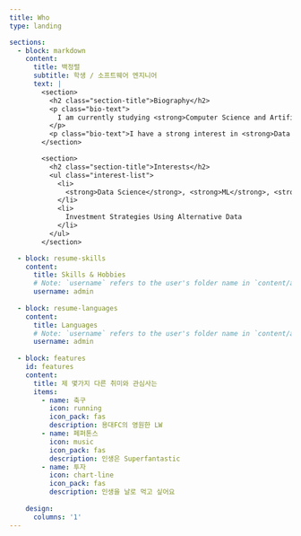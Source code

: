 ```yaml
---
title: Who
type: landing

sections:
  - block: markdown
    content:
      title: 백정렬
      subtitle: 학생 / 소프트웨어 엔지니어
      text: |
        <section>
          <h2 class="section-title">Biography</h2>
          <p class="bio-text">
            I am currently studying <strong>Computer Science and Artificial Intelligence</strong> at <strong>Jeonbuk National University</strong> and working at <strong>DPRE Co., Ltd.</strong>.
          </p>
          <p class="bio-text">I have a strong interest in <strong>Data Science</strong>, <strong>Machine Learning</strong>, and <strong>Artificial Intelligence</strong>, as well as investment strategies using alternative data.</p>
        </section>

        <section>
          <h2 class="section-title">Interests</h2>
          <ul class="interest-list">
            <li>
              <strong>Data Science</strong>, <strong>ML</strong>, <strong>AI</strong>
            </li>
            <li>
              Investment Strategies Using Alternative Data
            </li>
          </ul>
        </section>

  - block: resume-skills
    content:
      title: Skills & Hobbies
      # Note: `username` refers to the user's folder name in `content/authors/`
      username: admin
        
  - block: resume-languages
    content:
      title: Languages
      # Note: `username` refers to the user's folder name in `content/authors/`
      username: admin
      
  - block: features
    id: features
    content:
      title: 제 몇가지 다른 취미와 관심사는
      items:
        - name: 축구
          icon: running
          icon_pack: fas
          description: 용대FC의 영원한 LW
        - name: 페퍼톤스
          icon: music
          icon_pack: fas
          description: 인생은 Superfantastic
        - name: 투자
          icon: chart-line
          icon_pack: fas
          description: 인생을 날로 먹고 싶어요
          
    design:
      columns: '1'
---
```

